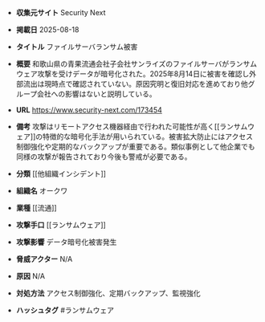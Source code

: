 - **収集元サイト**
Security Next

- **掲載日**
2025-08-18

- **タイトル**
ファイルサーバランサム被害

- **概要**
和歌山県の青果流通会社子会社サンライズのファイルサーバがランサムウェア攻撃を受けデータが暗号化された。2025年8月14日に被害を確認し外部流出は現時点で確認されていない。原因究明と復旧対応を進めており他グループ会社への影響はないと説明している。

- **URL**
https://www.security-next.com/173454

- **備考**
攻撃はリモートアクセス機器経由で行われた可能性が高く[[ランサムウェア]]の特徴的な暗号化手法が用いられている。被害拡大防止にはアクセス制御強化や定期的なバックアップが重要である。類似事例として他企業でも同様の攻撃が報告されており今後も警戒が必要である。

- **分類**
[[他組織インシデント]]

- **組織名**
オークワ

- **業種**
[[流通]]

- **攻撃手口**
[[ランサムウェア]]

- **攻撃影響**
データ暗号化被害発生

- **脅威アクター**
N/A

- **原因**
N/A

- **対処方法**
アクセス制御強化、定期バックアップ、監視強化

- **ハッシュタグ**
#ランサムウェア
